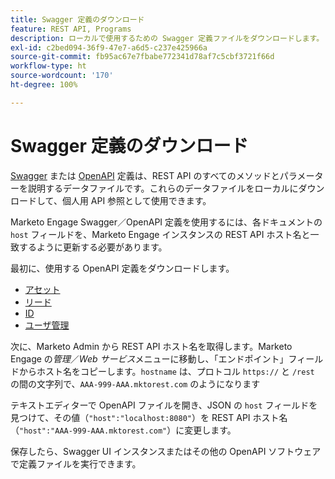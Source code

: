 ```yaml
---
title: Swagger 定義のダウンロード
feature: REST API, Programs
description: ローカルで使用するための Swagger 定義ファイルをダウンロードします。
exl-id: c2bed094-36f9-47e7-a6d5-c237e425966a
source-git-commit: fb95ac67e7fbabe772341d78af7c5cbf3721f66d
workflow-type: ht
source-wordcount: '170'
ht-degree: 100%

---
```


# Swagger 定義のダウンロード

[Swagger](https://swagger.io/) または [OpenAPI](https://www.openapis.org/) 定義は、REST API のすべてのメソッドとパラメーターを説明するデータファイルです。これらのデータファイルをローカルにダウンロードして、個人用 API 参照として使用できます。

Marketo Engage Swagger／OpenAPI 定義を使用するには、各ドキュメントの `host` フィールドを、Marketo Engage インスタンスの REST API ホスト名と一致するように更新する必要があります。

最初に、使用する OpenAPI 定義をダウンロードします。

* [アセット](assets/swagger-asset.json)
* [リード](assets/swagger-mapi.json)
* [ID](assets/swagger-identity.json)
* [ユーザ管理](assets/swagger-user.json)

次に、Marketo Admin から REST API ホスト名を取得します。Marketo Engage の&#x200B;_管理_／_Web サービス_&#x200B;メニューに移動し、「エンドポイント」フィールドからホスト名をコピーします。`hostname` は、プロトコル `https://` と `/rest` の間の文字列で、`AAA-999-AAA.mktorest.com` のようになります

テキストエディターで OpenAPI ファイルを開き、JSON の `host` フィールドを見つけて、その値（`"host":"localhost:8080"`）を REST API ホスト名（`"host":"AAA-999-AAA.mktorest.com"`）に変更します。

保存したら、Swagger UI インスタンスまたはその他の OpenAPI ソフトウェアで定義ファイルを実行できます。

